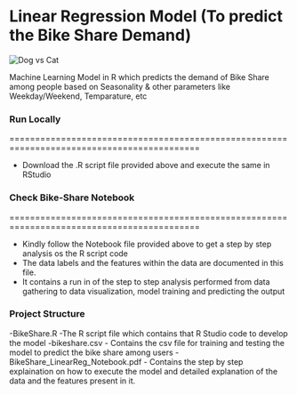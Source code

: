 # Linear Regression Model (To predict the Bike Share Demand)


![Dog vs Cat](https://i.ibb.co/jrnzk6q/bikeshare-Adobe-1-1600x600.jpg)



Machine Learning Model in R which predicts the demand of Bike Share among people based on Seasonality & other parameters like Weekday/Weekend, Temparature, etc


### Run Locally
===========================================================================================
- Download the .R script file provided above and execute the same in RStudio

### Check Bike-Share Notebook
===========================================================================================
- Kindly follow the Notebook file provided above to get a step by step analysis os the  R script code
- The data labels and the features within the data are documented in this file.
- It contains a run in of the step to step analysis performed from data gathering to data visualization, model training and predicting the output

### Project Structure
-BikeShare.R -The R script file which contains that R Studio code to develop the model
-bikeshare.csv  - Contains the csv file for training and testing the model to predict the bike share among users
-BikeShare_LinearReg_Notebook.pdf - Contains the step by step explaination on how to execute the model and detailed explanation of the data and the features present in it.
